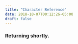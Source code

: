 ```yaml
---
title: "Character Reference"
date: 2018-10-07T00:12:26-05:00
draft: false
---
```


### Returning shortly.
